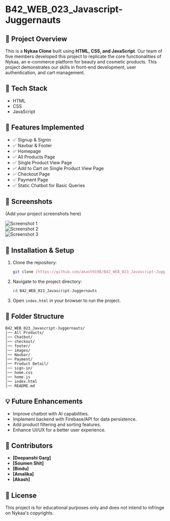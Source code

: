 # B42_WEB_023_Javascript-Juggernauts

## 🚀 Project Overview

This is a **Nykaa Clone** built using **HTML, CSS, and JavaScript**. Our team of five members developed this project to replicate the core functionalities of Nykaa, an e-commerce platform for beauty and cosmetic products. This project demonstrates our skills in front-end development, user authentication, and cart management.

## 📌 Tech Stack
- HTML
- CSS
- JavaScript

## 📂 Features Implemented
- ✅ Signup & Signin
- ✅ Navbar & Footer
- ✅ Homepage
- ✅ All Products Page
- ✅ Single Product View Page
- ✅ Add to Cart on Single Product View Page
- ✅ Checkout Page
- ✅ Payment Page
- ✅ Static Chatbot for Basic Queries

## 📸 Screenshots
(Add your project screenshots here)

![Screenshot 1](./screenshots/homepage.png)  
![Screenshot 2](./screenshots/products.png)  
![Screenshot 3](./screenshots/cart.png)  

## 📜 Installation & Setup

1. Clone the repository:
   ```sh
   git clone [https://github.com/akash9198/B42_WEB_023_Javascript-Juggernauts.git]
   ```
2. Navigate to the project directory:
   ```sh
   cd B42_WEB_023_Javascript-Juggernauts
   ```
3. Open `index.html` in your browser to run the project.

## 📌 Folder Structure
```
B42_WEB_023_Javascript-Juggernauts/
│── All Products/
│── Chatbot/
│── checkout/
│── footer/
│── images/
│── Navbar/
│── Payment/
│── Product Detail/
│── sign-in/
│── home.css
│── home.js
│── index.html
│── README.md
```

## 💡 Future Enhancements
- Improve chatbot with AI capabilities.
- Implement backend with Firebase/API for data persistence.
- Add product filtering and sorting features.
- Enhance UI/UX for a better user experience.

## 🙌 Contributors
- **[Deepanshi Garg]**  
- **[Soumen Shit]**  
- **[Bindu]**  
- **[Amalika]**  
- **[Akash]**  

## 📄 License
This project is for educational purposes only and does not intend to infringe on Nykaa's copyrights.
